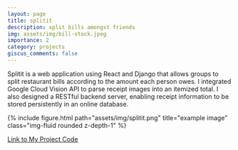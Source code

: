 ```yaml
---
layout: page
title: splitit
description: split bills amongst friends
img: assets/img/bill-stock.jpeg
importance: 2
category: projects
giscus_comments: false
---
```


Splitit is a web application using React and Django that allows groups to split restaurant bills according to the amount each person owes. I integrated Google Cloud Vision API to parse receipt images into an itemized total. I also designed a RESTful backend server, enabling receipt information to be stored persistently in an online database.

<div class="row">
    <div class="col-sm mt-3 mt-md-0">
        {% include figure.html path="assets/img/splitit.png" title="example image" class="img-fluid rounded z-depth-1" %}
    </div>
</div>

<a href="https://github.com/gwynethhuynh/splitit">Link to My Project Code</a>


